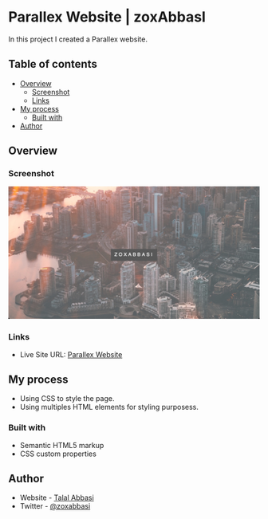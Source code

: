 # Parallex Website | zoxAbbasI

In this project I  created a Parallex website.

## Table of contents

- [Overview](#overview)
  - [Screenshot](#screenshot)
  - [Links](#links)
- [My process](#my-process)
  - [Built with](#built-with)
- [Author](#author)

## Overview

### Screenshot

![Default](./images/screenshot.jpg)

### Links

- Live Site URL: [Parallex Website](https://zoxabbasi.github.io/parallex-website/)

## My process

- Using CSS to style the page.
- Using multiples HTML elements for styling purposess.

### Built with

- Semantic HTML5 markup
- CSS custom properties

## Author

- Website - [Talal Abbasi](https://zoxabbasi.github.io/)
- Twitter - [@zoxabbasi](https://www.twitter.com/zoxabbasi)

